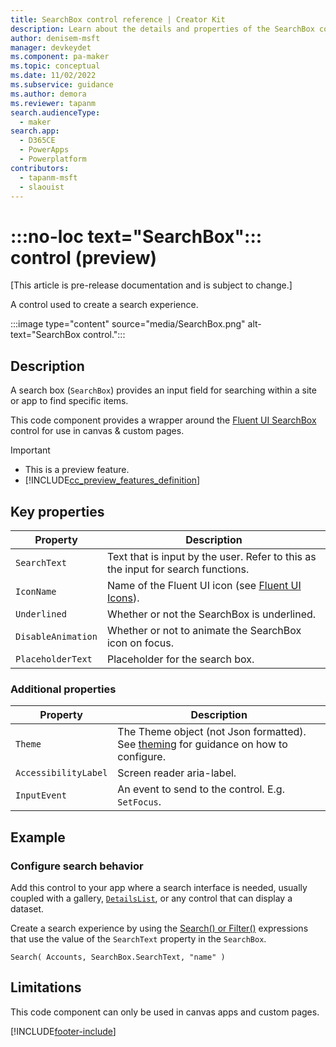 ```yaml
---
title: SearchBox control reference | Creator Kit
description: Learn about the details and properties of the SearchBox control in the Creator Kit.
author: denisem-msft
manager: devkeydet
ms.component: pa-maker
ms.topic: conceptual
ms.date: 11/02/2022
ms.subservice: guidance
ms.author: demora
ms.reviewer: tapanm
search.audienceType: 
  - maker
search.app: 
  - D365CE
  - PowerApps
  - Powerplatform
contributors:
  - tapanm-msft
  - slaouist
---
```


# :::no-loc text="SearchBox"::: control (preview)

[This article is pre-release documentation and is subject to change.]

A control used to create a search experience.

:::image type="content" source="media/SearchBox.png" alt-text="SearchBox control.":::

## Description

A search box (`SearchBox`) provides an input field for searching within a site or app to find specific items.

This code component provides a wrapper around the [Fluent UI SearchBox](https://developer.microsoft.com/en-us/fluentui#/controls/web/searchbox) control for use in canvas & custom pages.

> [!IMPORTANT]
> - This is a preview feature.
> - [!INCLUDE[cc_preview_features_definition](../../includes/cc-preview-features-definition.md)]

## Key properties

| Property | Description |
| -------- | ----------- |
| `SearchText` | Text that is input by the user. Refer to this as the input for search functions. |
| `IconName` | Name of the Fluent UI icon (see [Fluent UI Icons](https://developer.microsoft.com/en-us/fluentui#/styles/web/icons)). |
| `Underlined` | Whether or not the SearchBox is underlined. |
| `DisableAnimation` | Whether or not to animate the SearchBox icon on focus. |
| `PlaceholderText` | Placeholder for the search box. |

### Additional properties

| Property | Description |
| -------- | ----------- |
| `Theme` | The Theme object (not Json formatted). See [theming](theme.md) for guidance on how to configure. |
| `AccessibilityLabel` | Screen reader aria-label. |
| `InputEvent` | An event to send to the control. E.g. `SetFocus`. |

## Example

### Configure search behavior

Add this control to your app where a search interface is needed, usually coupled with a gallery, [`DetailsList`](detailslist.md), or any control that can display a dataset.

Create a search experience by using the [Search() or Filter()](/power-apps/maker/canvas-apps/functions/function-filter-lookup) expressions that use the value of the `SearchText` property in the `SearchBox`.

```powerapps-dot
Search( Accounts, SearchBox.SearchText, "name" )
```

## Limitations

This code component can only be used in canvas apps and custom pages.

[!INCLUDE[footer-include](../../includes/footer-banner.md)]